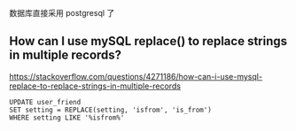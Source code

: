 
数据库直接采用 postgresql 了

## How can I use mySQL replace() to replace strings in multiple records?
https://stackoverflow.com/questions/4271186/how-can-i-use-mysql-replace-to-replace-strings-in-multiple-records

```
UPDATE user_friend
SET setting = REPLACE(setting, 'isfrom', 'is_from')
WHERE setting LIKE '%isfrom%'
```
